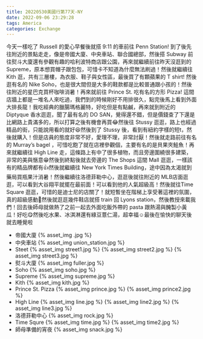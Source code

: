 ```yaml
---
title: 20220530美國行第77天-NY
date: 2022-09-06 23:29:28
tags: America
categories: Exchange
---
```

今天一樣吃了 Russell 的愛心早餐後就搭 9:11 的車前往 Penn Station! 到了後先往附近的景點走走，像是帝國大廈、中央車站、聯合國總部，然後搭 Subway 前往熨斗大廈還有參觀有趣的哈利波特商店跟公園，再來就繼續前往昨天沒逛到的 Supreme，原本想買帽子跟包包，可惜卡不知道為什麼無法刷過！然後就繼續往 Kith 逛，共有三層樓，為衣服、鞋子與女性區，最後買了有顆蘋果的 T shirt! 然後逛有名的 Nike Soho，也是很大間但是大多的鞋款都是比較普通跟小孩的！然後往附近的星巴克買杯咖啡消暑！再來就前往 Prince St. 吃有名的方形 Pizza! 這間店牆上都是一堆名人來吃過，我們到的時候剛好不用排很久，點完後馬上看到外面大排長龍！我吃經典的臘腸瑪格麗特，好吃但是有點鹹，再來就到附近的 Diptyque 香水逛逛，聞了最有名的 DO SAN，覺得還不錯，但是價錢查了下還是比網路上貴滿多的，所以打算之後有機會再買😂然後往 Stussy 逛逛，路上也經過精品的街，只能說用看的就好😆然後到了 Stussy 後，看到有紐約字樣的短t，然後就購入！但是店員的態度非常不好，愛理不理，非常討厭！然後就走路前往有名的 Murray’s bagel ，可惜吃飽了就在店裡參觀個，主要有名的是貝果夾鮭魚！再來就繼續往 High Line 走，這條路上有中了很多植物，而且旁邊圍繞很多建築，非常的美與愜意😁然後到終點後就去旁邊的 The Shops 這間 Mall 逛逛，一樣該有的精品牌都有👍然後就繼續往 New York Times Building，途中因為太渴就到藥局買瓶果汁消暑！然後繼續往洛德菲勒中心，逛逛後就往附近的 MLB店面逛逛，可以看到大谷翔平就擺在最前面！可以看到他的人氣超級高！然後就往Time Square 逛逛，可惜的是迪士尼的店關了！就短暫坐在階梯上享受著這裡的氛圍，真的超級感動🥰然後就逛逛幾件鞋店就搭 train 回 Lyons station，然後教授來載我們！回去後師母就做熱了之前一起去外面吃飯外帶的 pasta 跟熱湯與醃製小黃瓜！好吃😋然後吃水果、冰淇淋還有綠豆薏仁湯，超幸福☺️最後在愉快的聊天後就去睡覺啦

- 帝國大廈
{% asset_img .jpg %}
- 中央車站
{% asset_img union_station.jpg %}
- Steet
{% asset_img street1.jpg %}
{% asset_img street2.jpg %}
{% asset_img street3.jpg %}
- 熨斗大廈
{% asset_img fuller.jpg %}
- Soho
{% asset_img soho.jpg %}
- Supreme
{% asset_img supreme.jpg %}
- Kith
{% asset_img kith.jpg %}
- Prince St. Pizza
{% asset_img prince.jpg %}
{% asset_img prince2.jpg %}
- High Line
{% asset_img line.jpg %}
{% asset_img line2.jpg %}
{% asset_img line3.jpg %}
- 洛德菲勒中心
{% asset_img rock.jpg %}
- Time Squre
{% asset_img time.jpg %}
{% asset_img time2.jpg %}
- 師母準備的宵夜
{% asset_img snack.jpg %}
